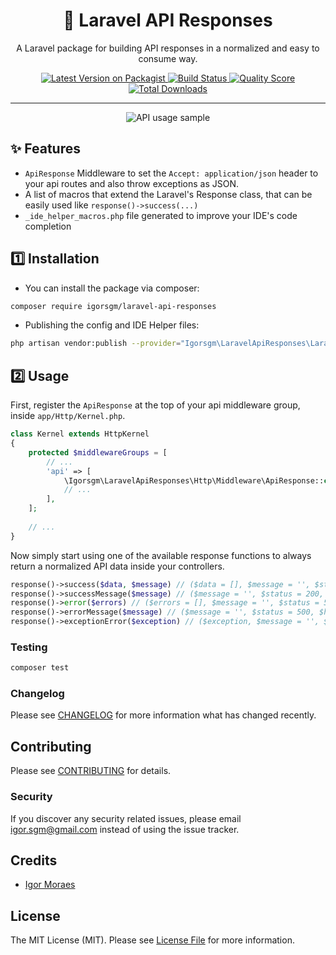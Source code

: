 <h1 align="center">📮 Laravel API Responses</h1>

<p align="center">A Laravel package for building API responses in a normalized and easy to consume way.</p>

<p align="center">
    <a href="https://packagist.org/packages/igorsgm/laravel-api-responses">
        <img src="https://img.shields.io/packagist/v/igorsgm/laravel-api-responses.svg?style=flat-square" alt="Latest Version on Packagist">
    </a>
    <a href="https://travis-ci.org/igorsgm/laravel-api-responses">
        <img src="https://img.shields.io/scrutinizer/build/g/igorsgm/laravel-api-responses/master?style=flat-square" alt="Build Status">
    </a>
    <a href="https://scrutinizer-ci.com/g/igorsgm/laravel-api-responses">
        <img src="https://img.shields.io/scrutinizer/g/igorsgm/laravel-api-responses.svg?style=flat-square" alt="Quality Score">
    </a>
    <a href="https://packagist.org/packages/igorsgm/laravel-api-responses">
        <img src="https://img.shields.io/packagist/dt/igorsgm/laravel-api-responses.svg?style=flat-square" alt="Total Downloads">
    </a>
</p>

<hr/>

<p align="center">
    <img src="https://user-images.githubusercontent.com/14129843/110307757-2108d580-7fb4-11eb-9443-79ef14a12dd7.png" alt="API usage sample">
</p>

## ✨ Features

- `ApiResponse` Middleware to set the `Accept: application/json` header to your api routes and also throw exceptions as
  JSON.
- A list of macros that extend the Laravel's Response class, that can be easily used like `response()->success(...)`
- `_ide_helper_macros.php` file generated to improve your IDE's code completion

## 1️⃣ Installation

- You can install the package via composer:

```bash
composer require igorsgm/laravel-api-responses
```

- Publishing the config and IDE Helper files:

```bash
php artisan vendor:publish --provider="Igorsgm\LaravelApiResponses\LaravelApiResponsesServiceProvider"
```

## 2️⃣ Usage

First, register the `ApiResponse` at the top of your api middleware group, inside `app/Http/Kernel.php`.

``` php
class Kernel extends HttpKernel
{
    protected $middlewareGroups = [
        // ...
        'api' => [
            \Igorsgm\LaravelApiResponses\Http\Middleware\ApiResponse::class,
            // ...
        ],
    ];
    
    // ...
}
```

Now simply start using one of the available response functions to always return a normalized API data inside your controllers.
``` php
response()->success($data, $message) // ($data = [], $message = '', $status = 200, $headers = [])
response()->successMessage($message) // ($message = '', $status = 200, $headers = [])
response()->error($errors) // ($errors = [], $message = '', $status = 500, $headers = [])
response()->errorMessage($message) // ($message = '', $status = 500, $headers = [])
response()->exceptionError($exception) // ($exception, $message = '', $status = 0, $headers = [])
```

### Testing

``` bash
composer test
```

### Changelog

Please see [CHANGELOG](CHANGELOG.md) for more information what has changed recently.

## Contributing

Please see [CONTRIBUTING](CONTRIBUTING.md) for details.

### Security

If you discover any security related issues, please email igor.sgm@gmail.com instead of using the issue tracker.

## Credits

- [Igor Moraes](https://github.com/igorsgm)

## License

The MIT License (MIT). Please see [License File](LICENSE.md) for more information.
